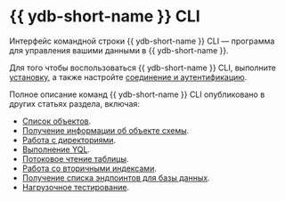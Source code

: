 # {{ ydb-short-name }} CLI

Интерфейс командной строки {{ ydb-short-name }} CLI — программа для управления вашими данными в {{ ydb-short-name }}.

Для того чтобы воспользоваться {{ ydb-short-name }} CLI, выполните [установку](../install.md), а также настройте [соединение и аутентификацию](../connect.md).

Полное описание команд {{ ydb-short-name }} CLI опубликовано в других статьях раздела, включая:

* [Список объектов](../commands/scheme-ls.md).
* [Получение информации об объекте схемы](../commands/scheme-describe.md).
* [Работа с директориями](../commands/dir.md).
* [Выполнение YQL](../yql-query-overview.md).
* [Потоковое чтение таблицы](../commands/readtable.md).
* [Работа со вторичными индексами](../commands/secondary_index.md).
* [Получение списка эндпоинтов для базы данных](../commands/discovery-list.md).
* [Нагрузочное тестирование](../commands/workload/index.md).
